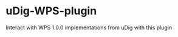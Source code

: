 uDig-WPS-plugin
===============

Interact with WPS 1.0.0 implementations from uDig with this plugin
